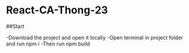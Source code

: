 # React-CA-Thong-23

##Start

-Download the project and open it locally
-Open terminal in project folder and run npm i
-Then run npm build
